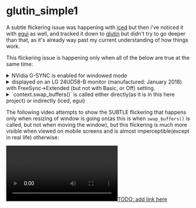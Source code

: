 # glutin_simple1

A subtle flickering issue was happening with [iced](https://github.com/iced-rs/iced) but then i've noticed it with [egui](https://github.com/emilk/egui) as well, and tracked it down to [glutin](https://github.com/rust-windowing/glutin) but didn't try to go deeper than that, as it's already way past my current understanding of how things work.  

This flickering issue is happening only when all of the below are true at the same time:  

<details>

<summary>
NVidia G-SYNC is enabled for windowed mode
</summary>

[![TODO: fix link here](https://github.com/correabuscar/glutin_simple1/blob/main/nvidiagsync.jpg)](https://github.com/correabuscar/glutin_simple1/blob/main/nvidiagsync.jpg)

</details>



<details>

<summary>
displayed on an LG 24UD58-B monitor (manufactured: January 2018) with FreeSync->Extended (but not with Basic, or Off) setting.
</summary>

</details>

<details>

<summary>
`context.swap_buffers()` is called either directly(as it is in this here project) or indirectly (iced, egui)
</summary>
</details>

The following video attempts to show the SUBTLE flickering that happens only when resizing of window is going on(as this is when `swap_buffers()` is called, but not when moving the window), but this flickering is much more visible when viewed on mobile screens and is almost imperceptible(except in real life) otherwise:


[![TODO: add link here](https://raw.githubusercontent.com/correabuscar/glutin_simple1/main/thisVID_20230503_100650.mp4)](https://github.com/correabuscar/glutin_simple1/blob/main/thisVID_20230503_100650.mp4)


